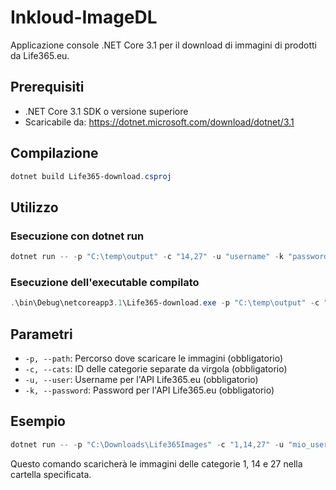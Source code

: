 # Inkloud-ImageDL

Applicazione console .NET Core 3.1 per il download di immagini di prodotti da Life365.eu.

## Prerequisiti

- .NET Core 3.1 SDK o versione superiore
- Scaricabile da: https://dotnet.microsoft.com/download/dotnet/3.1

## Compilazione

```powershell
dotnet build Life365-download.csproj
```

## Utilizzo

### Esecuzione con dotnet run
```powershell
dotnet run -- -p "C:\temp\output" -c "14,27" -u "username" -k "password"
```

### Esecuzione dell'executable compilato
```powershell
.\bin\Debug\netcoreapp3.1\Life365-download.exe -p "C:\temp\output" -c "14,27" -u "username" -k "password"
```

## Parametri

- `-p, --path`: Percorso dove scaricare le immagini (obbligatorio)
- `-c, --cats`: ID delle categorie separate da virgola (obbligatorio)
- `-u, --user`: Username per l'API Life365.eu (obbligatorio)
- `-k, --password`: Password per l'API Life365.eu (obbligatorio)

## Esempio

```powershell
dotnet run -- -p "C:\Downloads\Life365Images" -c "1,14,27" -u "mio_username" -k "mia_password"
```

Questo comando scaricherà le immagini delle categorie 1, 14 e 27 nella cartella specificata.